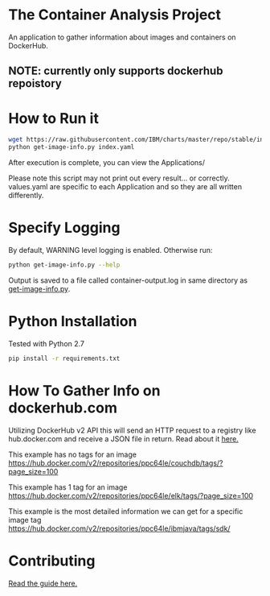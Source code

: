 # The Container Analysis Project
An application to gather information about images and containers on DockerHub.

## NOTE: currently only supports dockerhub repoistory
 
# How to Run it

```bash
wget https://raw.githubusercontent.com/IBM/charts/master/repo/stable/index.yaml
python get-image-info.py index.yaml
```
After execution is complete, you can view the Applications/

Please note this script may not print out every result... or correctly. values.yaml are specific to each Application and so they are all written differently.

# Specify Logging

By default, WARNING level logging is enabled. Otherwise run:

```bash
python get-image-info.py --help
```

Output is saved to a file called container-output.log in same directory as [get-image-info.py](./get-image-info.py). 

# Python Installation

Tested with Python 2.7

```bash
pip install -r requirements.txt
```

# How To Gather Info on dockerhub.com

Utilizing DockerHub v2 API this will send an HTTP request to a registry like hub.docker.com and
receive a JSON file in return. Read about it [here.](https://docs.docker.com/registry/spec/api/)

This example has no tags for an image
https://hub.docker.com/v2/repositories/ppc64le/couchdb/tags/?page_size=100

This example has 1 tag for an image
https://hub.docker.com/v2/repositories/ppc64le/elk/tags/?page_size=100

This example is the most detailed information we can get for a specific image
tag
https://hub.docker.com/v2/repositories/ppc64le/ibmjava/tags/sdk/

# Contributing

[Read the guide here.](https://github.com/mtarsel/ContainerAnalysis/blob/master/docs/CONTRIBUTING.md)
